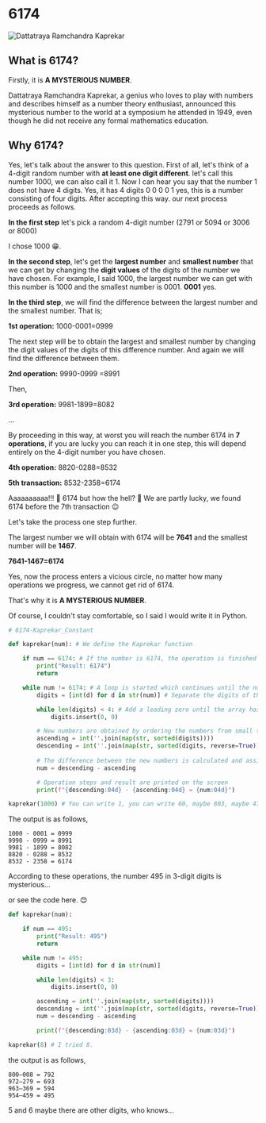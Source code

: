 # 6174

![Dattatraya Ramchandra Kaprekar](https://miro.medium.com/v2/resize:fit:348/format:webp/1*BVuqERAkokiSnHkDulHzhA.gif)

## What is 6174?

Firstly, it is **A MYSTERIOUS NUMBER**.

Dattatraya Ramchandra Kaprekar, a genius who loves to play with numbers and describes himself as a number theory enthusiast, announced this mysterious number to the world at a symposium he attended in 1949, even though he did not receive any formal mathematics education.

## Why 6174?

Yes, let's talk about the answer to this question. First of all, let's think of a 4-digit random number with **at least one digit different**. let's call this number 1000, we can also call it 1. Now I can hear you say that the number 1 does not have 4 digits. Yes, it has 4 digits 0 0 0 0 1 yes, this is a number consisting of four digits. After accepting this way. our next process proceeds as follows.

**In the first step** let's pick a random 4-digit number (2791 or 5094 or 3006 or 8000)

I chose 1000 😁.

**In the second step**, let's get the **largest number** and **smallest number** that we can get by changing the **digit values** of the digits of the number we have chosen. For example, I said 1000, the largest number we can get with this number is 1000 and the smallest number is 0001. **0001** yes.

**In the third step**, we will find the difference between the largest number and the smallest number. That is;

**1st operation:** 1000-0001=0999

The next step will be to obtain the largest and smallest number by changing the digit values of the digits of this difference number. And again we will find the difference between them.

**2nd operation:** 9990-0999 =8991

Then,

**3rd operation:** 9981-1899=8082

...

By proceeding in this way, at worst you will reach the number 6174 in **7 operations**, if you are lucky you can reach it in one step, this will depend entirely on the 4-digit number you have chosen.

**4th operation:** 8820-0288=8532

**5th transaction:** 8532-2358=6174

Aaaaaaaaaa!!! 🫢 6174 but how the hell? 🤔 We are partly lucky, we found 6174 before the 7th transaction 😉

Let's take the process one step further.

The largest number we will obtain with 6174 will be **7641** and the smallest number will be **1467**.

**7641-1467=6174**

Yes, now the process enters a vicious circle, no matter how many operations we progress, we cannot get rid of 6174.

That's why it is **A MYSTERIOUS NUMBER**.

Of course, I couldn't stay comfortable, so I said I would write it in Python.

```python
# 6174-Kaprekar_Constant

def kaprekar(num): # We define the Kaprekar function

    if num == 6174: # If the number is 6174, the operation is finished and the result is printed
        print("Result: 6174")
        return

    while num != 6174: # A loop is started which continues until the number is 6174
        digits = [int(d) for d in str(num)] # Separate the digits of the number and assign them to an array

        while len(digits) < 4: # Add a leading zero until the array has 4 digits
            digits.insert(0, 0)

        # New numbers are obtained by ordering the numbers from small to large and from large to small
        ascending = int(''.join(map(str, sorted(digits))))
        descending = int(''.join(map(str, sorted(digits, reverse=True))))
        
        # The difference between the new numbers is calculated and assigned to the variable num for the next iteration
        num = descending - ascending

        # Operation steps and result are printed on the screen
        print(f"{descending:04d} - {ascending:04d} = {num:04d}")

kaprekar(1000) # You can write 1, you can write 60, maybe 803, maybe 4795...
```

The output is as follows,

```
1000 - 0001 = 0999
9990 - 0999 = 8991
9981 - 1899 = 8082
8820 - 0288 = 8532
8532 - 2358 = 6174
```

According to these operations, the number 495 in 3-digit digits is mysterious...

or see the code here. 😊

```python
def kaprekar(num):

    if num == 495:
        print("Result: 495")
        return

    while num != 495:        
        digits = [int(d) for d in str(num)]

        while len(digits) < 3:
            digits.insert(0, 0)

        ascending = int(''.join(map(str, sorted(digits))))
        descending = int(''.join(map(str, sorted(digits, reverse=True))))
        num = descending - ascending

        print(f"{descending:03d} - {ascending:03d} = {num:03d}")

kaprekar(8) # I tried 8.
```

the output is as follows,

```
800–008 = 792
972–279 = 693
963–369 = 594
954–459 = 495
```

5 and 6 maybe there are other digits, who knows...